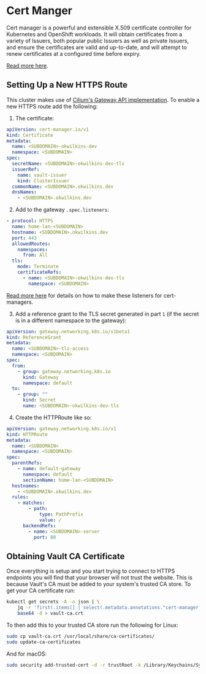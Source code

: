 # Cert Manger

Cert manager is a powerful and extensible X.509 certificate controller for Kubernetes and OpenShift workloads. It will obtain certificates from a variety of Issuers, both popular public Issuers as well as private Issuers, and ensure the certificates are valid and up-to-date, and will attempt to renew certificates at a configured time before expiry.

[Read more here](https://cert-manager.io/).

## Setting Up a New HTTPS Route

This cluster makes use of [Cilium's Gateway API implementation](https://docs.cilium.io/en/latest/network/servicemesh/gateway-api/gateway-api/). To enable a new HTTPS route add the following:

1. The certificate:

```yaml
apiVersion: cert-manager.io/v1
kind: Certificate
metadata:
  name: <SUBDOMAIN>-okwilkins-dev
  namespace: <SUBDOMAIN>
spec:
  secretName: <SUBDOMAIN>-okwilkins-dev-tls
  issuerRef:
    name: vault-issuer
    kind: ClusterIssuer
  commonName: <SUBDOMAIN>.okwilkins.dev
  dnsNames:
    - <SUBDOMAIN>.okwilkins.dev
```

2. Add to the gateway `.spec.listeners`:

```yaml
- protocol: HTTPS
  name: home-lan-<SUBDOMAIN>
  hostname: <SUBDOMAIN>.okwilkins.dev
  port: 443
  allowedRoutes:
    namespaces:
      from: All
  tls:
    mode: Terminate
    certificateRefs:
      - name: <SUBDOMAIN>-okwilkins-dev-tls
        namespace: <SUBDOMAIN>
```

[Read more here](https://cert-manager.io/docs/usage/gateway/#use-cases) for details on how to make these listeners for cert-managers.

3. Add a reference grant to the TLS secret generated in part `1` (if the secret is in a different namespace to the gateway):

```yaml
apiVersion: gateway.networking.k8s.io/v1beta1
kind: ReferenceGrant
metadata:
  name: <SUBDOMAIN>-tls-access
  namespace: <SUBDOMAIN>
spec:
  from:
    - group: gateway.networking.k8s.io
      kind: Gateway
      namespace: default
  to:
    - group: ""
      kind: Secret
      name: <SUBDOMAIN>-okwilkins-dev-tls
```

4. Create the HTTPRoute like so:

```yaml
apiVersion: gateway.networking.k8s.io/v1
kind: HTTPRoute
metadata:
  name: <SUBDOMAIN>
  namespace: <SUBDOMAIN>
spec:
  parentRefs:
    - name: default-gateway
      namespace: default
      sectionName: home-lan-<SUBDOMAIN>
  hostnames:
    - <SUBDOMAIN>.okwilkins.dev
  rules:
    - matches:
        - path:
            type: PathPrefix
            value: /
      backendRefs:
        - name: <SUBDOMAIN>-server
          port: 80
```

## Obtaining Vault CA Certificate

Once everything is setup and you start trying to connect to HTTPS endpoints you will find that your browser will not trust the website. This is because Vault's CA must be added to your system's trusted CA store. To get your CA certificate run:

```bash
kubectl get secrets -A -o json | \
    jq -r 'first(.items[] | select(.metadata.annotations."cert-manager.io/issuer-name" == "vault-issuer")) | .data."ca.crt"' | \
    base64 -d > vault-ca.crt
```

To then add this to your trusted CA store run the following for Linux:

```bash
sudo cp vault-ca.crt /usr/local/share/ca-certificates/
sudo update-ca-certificates
```

And for macOS:

```bash
sudo security add-trusted-cert -d -r trustRoot -k /Library/Keychains/System.keychain vault-ca.crt
```

